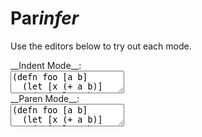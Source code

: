 # Par<em>infer</em>

Use the editors below to try out each mode.

<div>
<div class="caption">__Indent Mode__:</div>
<textarea id="code-indent-mode">
(defn foo [a b]
  (let [x (+ a b)]
    (println "The sum is" x)))
</textarea>
</div>

<div>
<div class="caption">__Paren Mode__:</div>
<textarea id="code-paren-mode">
(defn foo [a b]
  (let [x (+ a b)]
    (println "The sum is" x)))
</textarea>
</div>
